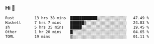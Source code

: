 ### Hi 👋

<!--START_SECTION:waka-->

```txt
Rust         13 hrs 38 mins  ████████████░░░░░░░░░░░░░   47.49 %
Haskell      7 hrs 7 mins    ██████▒░░░░░░░░░░░░░░░░░░   24.83 %
sh           5 hrs 35 mins   █████░░░░░░░░░░░░░░░░░░░░   19.45 %
Other        1 hr 20 mins    █░░░░░░░░░░░░░░░░░░░░░░░░   04.65 %
TOML         19 mins         ▒░░░░░░░░░░░░░░░░░░░░░░░░   01.11 %
```

<!--END_SECTION:waka-->
